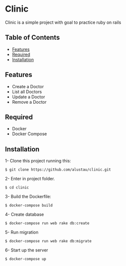 Clinic 
=============

Clinic is a simple project with goal to practice ruby on rails

## Table of Contents
- [Features](#features)
- [Required](#required)
- [Installation](#installation)

## Features

* Create a Doctor
* List all Doctors
* Update a Doctor
* Remove a Doctor

## Required

* Docker
* Docker Compose

## Installation

1- Clone this project running this:
```shell
$ git clone https://github.com/alustau/clinic.git 
```
2- Enter in project folder.
```shell
$ cd clinic
```
3- Build the Dockerfile:
```shell
$ docker-compose build
```
4- Create database
```shell
$ docker-compose run web rake db:create
```
5- Run migration
```shell
$ docker-compose run web rake db:migrate
```
6- Start up the server
```shell
$ docker-compose up
